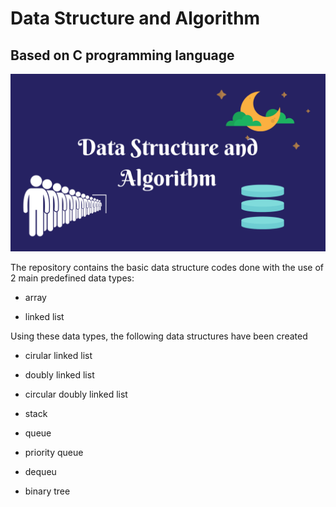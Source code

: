 # Data Structure and Algorithm

## Based on C programming language

![DSA](dsa.png)

The repository contains the basic data structure codes done with the use of 2 main predefined data types:

* array

* linked list



Using these data types, the following data structures have been created

+ cirular linked list

+ doubly linked list

+ circular doubly linked list

+ stack

+ queue

+ priority queue

+ dequeu

+ binary tree
